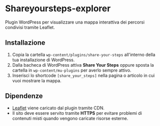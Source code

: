 # Shareyoursteps-explorer

Plugin WordPress per visualizzare una mappa interattiva dei percorsi condivisi tramite Leaflet.

## Installazione

1. Copia la cartella `wp-content/plugins/share-your-steps` all'interno della tua installazione di WordPress.
2. Dalla bacheca di WordPress attiva **Share Your Steps** oppure sposta la cartella in `wp-content/mu-plugins` per averlo sempre attivo.
3. Inserisci lo shortcode `[share_your_steps]` nella pagina o articolo in cui vuoi mostrare la mappa.

## Dipendenze

- [Leaflet](https://leafletjs.com/) viene caricato dal plugin tramite CDN.
- Il sito deve essere servito tramite **HTTPS** per evitare problemi di contenuti misti quando vengono caricate risorse esterne.

